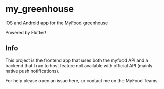 # my_greenhouse

iOS and Android app for the [MyFood](https://myfood.eu) greenhouse

Powered by Flutter!

## Info

This project is the frontend app that uses both the myfood API and a backend that I run to host feature not available with official API (mainly native push notifications).

For help please open an issue here, or contact me on the MyFood Teams.

